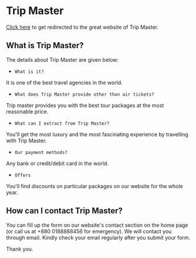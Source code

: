 # Trip Master

[Click here](https://trip-master-project.web.app/home) to get redirected to the great website of Trip Master.

## What is Trip Master?

The details about Trip Master are given below:

* `What is it?`

It is one of the best travel agencies in the world.

* `What does Trip Master provide other than air tickets?`

Trip master provides you with the best tour packages at the most reasonable price.

* `What can I extract from Trip Master?`

You'll get the most luxury and the most fascinating experience by travelling with Trip Master.

* `Our payment methods?`

Any bank or credit/debit card in the world.

* `Offers`

You'll find discounts on particular packages on our website for the whole year.

## How can I contact Trip Master?

You can fill up the form on our website's contact section on the home page (or call us at +880 0188888456 for emergency). We will contact you through email. Kindly check your email regularly after you submit your form.

Thank you.